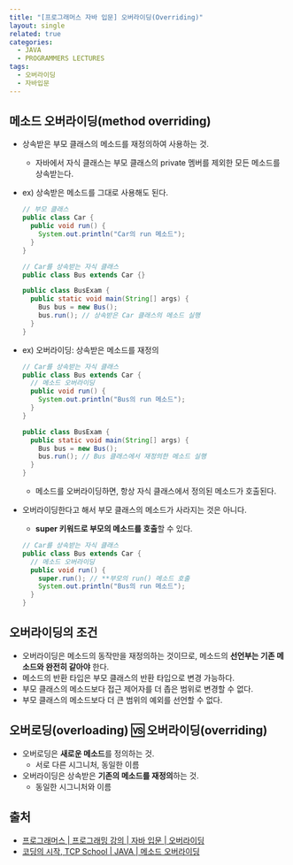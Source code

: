 ```yaml
---
title: "[프로그래머스 자바 입문] 오버라이딩(Overriding)"
layout: single
related: true
categories:
  - JAVA
  - PROGRAMMERS LECTURES
tags:
  - 오버라이딩
  - 자바입문
---
```


## 메소드 오버라이딩(method overriding) 
- 상속받은 부모 클래스의 메소드를 재정의하여 사용하는 것.
  - 자바에서 자식 클래스는 부모 클래스의 private 멤버를 제외한 모든 메소드를 상속받는다.
- ex) 상속받은 메소드를 그대로 사용해도 된다.

  ```java
  // 부모 클래스
  public class Car {
    public void run() {
      System.out.println("Car의 run 메소드");
    }
  }
  
  // Car를 상속받는 자식 클래스
  public class Bus extends Car {}
  
  public class BusExam {
    public static void main(String[] args) {
      Bus bus = new Bus();
      bus.run(); // 상속받은 Car 클래스의 메소드 실행
    }
  }
  ```
  
- ex) 오버라이딩: 상속받은 메소드를 재정의

  ```java
  // Car를 상속받는 자식 클래스
  public class Bus extends Car {
    // 메소드 오버라이딩
    public void run() {
      System.out.println("Bus의 run 메소드");
    }
  }
  
  public class BusExam {
    public static void main(String[] args) {
      Bus bus = new Bus();
      bus.run(); // Bus 클래스에서 재정의한 메소드 실행
    }
  }
  ```
  
  - 메소드를 오버라이딩하면, 항상 자식 클래스에서 정의된 메소드가 호출된다.
  
- 오버라이딩한다고 해서 부모 클래스의 메소드가 사라지는 것은 아니다.
  - **super 키워드로 부모의 메소드를 호출**할 수 있다.
  
  ```java
  // Car를 상속받는 자식 클래스
  public class Bus extends Car {
    // 메소드 오버라이딩
    public void run() {
      super.run(); // **부모의 run() 메소드 호출
      System.out.println("Bus의 run 메소드");
    }
  }
  ```
  
## 오버라이딩의 조건
- 오버라이딩은 메소드의 동작만을 재정의하는 것이므로, 메소드의 **선언부는 기존 메소드와 완전히 같아야** 한다.
- 메소드의 반환 타입은 부모 클래스의 반환 타입으로 변경 가능하다.
- 부모 클래스의 메소드보다 접근 제어자를 더 좁은 범위로 변경할 수 없다.
- 부모 클래스의 메소드보다 더 큰 범위의 예외를 선언할 수 없다.

## 오버로딩(overloading) 🆚 오버라이딩(overriding)
- 오버로딩은 **새로운 메소드**를 정의하는 것.
  - 서로 다른 시그니처, 동일한 이름
- 오버라이딩은 상속받은 **기존의 메소드를 재정의**하는 것.
  - 동일한 시그니처와 이름
 
## 출처
- [프로그래머스 \| 프로그래밍 강의 \| 자바 입문 \| 오버라이딩](https://programmers.co.kr/learn/courses/5/lessons/189)
- [코딩의 시작, TCP School \| JAVA \| 메소드 오버라이딩](https://www.tcpschool.com/java/java_inheritance_overriding)
